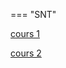 === "SNT"

[cours 1](./supports/SNT/Photo/Photographie_numerique.pdf)

[cours 2](./supports/SNT/Photo/Photo_numerique_II.pdf)